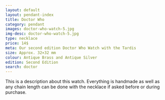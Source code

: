 ```yaml
---
layout: default
layout: pendant-index
title: Doctor Who
category: pendant
images: doctor-who-watch-5.jpg
img-desc: doctor-who-watch-5.jpg
type: necklace
price: 14$
meta: Our second edition Doctor Who Watch with the Tardis
size: Approx. 32×32 mm
colour: Antique Brass and Antique Silver
edition: Second Edition
search: doctor
---
```

This is a description about this watch. Everything is handmade as well as any chain length can be done with the necklace if asked before or during purchase.
